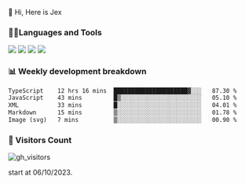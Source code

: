  👋 Hi, Here is Jex

 

### 🧑‍💻Languages and Tools

<code><a href="https://react.dev"><img src="https://api.iconify.design/logos:react.svg" /></a></code>
<code><a href="https://github.com/vuejs/core"><img src="https://api.iconify.design/logos:vue.svg" /></a></code> 
<code><a href="https://github.com/microsoft/TypeScript"><img src="https://api.iconify.design/logos:typescript-icon.svg" /></a></code>
<code><a href="https://threejs.org/"><img src="https://api.iconify.design/logos:threejs.svg" /></a></code>

### 📊 Weekly development breakdown

<!--START_SECTION:waka-->

```txt
TypeScript    12 hrs 16 mins  █████████████████████▓░░░   87.30 %
JavaScript    43 mins         █▒░░░░░░░░░░░░░░░░░░░░░░░   05.10 %
XML           33 mins         █░░░░░░░░░░░░░░░░░░░░░░░░   04.01 %
Markdown      15 mins         ▒░░░░░░░░░░░░░░░░░░░░░░░░   01.78 %
Image (svg)   7 mins          ▒░░░░░░░░░░░░░░░░░░░░░░░░   00.90 %
```

<!--END_SECTION:waka-->


### 👀 Visitors Count

![gh_visitors](https://profile-counter.glitch.me/jexlau/count.svg)

start at 06/10/2023.
